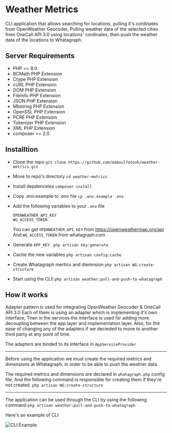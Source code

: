 # Weather Metrics

CLI application that allows searching for locations, pulling it's cordinates from OpenWeather Geocoder, Pulling weather data of the selected cities from OneCall API 3.0 using locations' cordinates, then push the weather data of the locations to Whatagraph.

## Server Requirements

-   PHP >= 8.0
-   BCMath PHP Extension
-   Ctype PHP Extension
-   cURL PHP Extension
-   DOM PHP Extension
-   Fileinfo PHP Extension
-   JSON PHP Extension
-   Mbstring PHP Extension
-   OpenSSL PHP Extension
-   PCRE PHP Extension
-   Tokenizer PHP Extension
-   XML PHP Extension
- composer >= 2.0

## Installtion

- Clone the repo
  ``` git clone https://github.com/maboulfotouh/weather-metrics.git ```
- Move to repo's directory
  ``` cd weather-metrics ```
- Install depdenceies
  ``` composer install ```
- Copy .env.example to .env file
  ``` cp .env.example .env ```
- Add the following variables to your `.env` file
  ```
  OPENWEATHER_API_KEY
  WG_ACCESS_TOKEN
  ```
  You can get `OPENWEATHER_API_KEY` from https://openweathermap.org/api
  And `WG_ACCESS_TOKEN` from whatagraph.com

- Generate `APP_KEY`
  ``` php artisan key:generate```
- Cache the new variables
  ``` php artisan config:cache ```
- Create Whatagraph mertics and diemnsion
  ``` php artisan WG:create-structure ```
- Start using the CLI!
  ``` php artisan weather:pull-and-push-to-whatagraph ```

## How it works

Adapter pattern is used for integrating OpenWeather Geocoder & OneCall API 3.0
Each of them is using an adapter which is implementing it's own interface, Then in the services the interface is used for adding more decoupling between the app layer and implementation layer.
Also, for the ease of changing any of the adapters if we decieded to move to another third party at any point of time.

The adapters are binded to its interface in `AppServiceProvider`

<hr>
Before using the application we must create the required metrics and dimensions at Whatagraph, in order to be able to push the weather data.

The required metrics and dimensions are declared in `whatagraph.php` config file,
And the following command is responsible for creating them if they're not created.
``` php artisan WG:create-structure ```

<hr>

The application can be used through the CLI by using the following command
``` php artisan weather:pull-and-push-to-whatagraph ```

Here's an example of CLI

![CLI Example](https://i.ibb.co/NrY4CLn/Screen-Shot-2023-02-06-at-7-19-44-AM.png "CLI Example")
